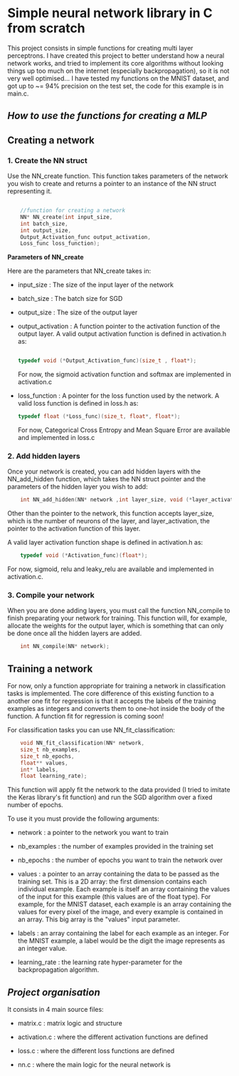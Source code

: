 # Simple neural network library in C from scratch

This project consists in simple functions for creating multi layer perceptrons. I have created this project to better understand how a neural network works, and tried to implement its core algorithms without looking things up too much on the internet (especially backpropagation), so it is not very well optimised... I have tested my functions on the MNIST dataset, and got up to ~= 94% precision on the test set, the code for this example is in main.c.


## ***How to use the functions for creating a MLP*** 

## Creating a network

### 1. Create the NN struct

Use the NN_create function. This function takes parameters of the network you wish to create and returns a pointer to an instance of the NN struct representing it.

``` C 

    //function for creating a network
    NN* NN_create(int input_size, 
    int batch_size, 
    int output_size,
    Output_Activation_func output_activation, 
    Loss_func loss_function);

```

**Parameters of NN_create**

Here are the parameters that NN_create takes in:

* input_size : The size of the input layer of the network 

* batch_size : The batch size for SGD

* output_size : The size of the output layer

* output_activation : A function pointer to the activation function of the output layer. A valid output activation function is defined in activation.h as:

    ``` C 

    typedef void (*Output_Activation_func)(size_t , float*); 

    ```

    For now, the sigmoid activation function and softmax are implemented in activation.c

* loss_function : A pointer for the loss function used by the network. A valid loss function is defined in loss.h as:

    ``` C 
    typedef float (*Loss_func)(size_t, float*, float*);
    ```

    For now, Categorical Cross Entropy and Mean Square Error are available and implemented in loss.c


### 2. Add hidden layers

Once your network is created, you can add hidden layers with the NN_add_hidden function, which takes the NN struct pointer and the parameters of the hidden layer you wish to add:

``` C
    int NN_add_hidden(NN* network ,int layer_size, void (*layer_activation)(float*));

```

Other than the pointer to the network, this function accepts layer_size, which is the number of neurons of the layer, and layer_activation, the pointer to the activation function of this layer. 

A valid layer activation function shape is defined in activation.h as:

``` C
    typedef void (*Activation_func)(float*); 
```

For now, sigmoid, relu and leaky_relu are available and implemented in activation.c.

### 3. Compile your network

When you are done adding layers, you must call the function NN_compile to finish preparating your network for training. This function will, for example, allocate the weights for the output layer, which is something that can only be done once all the hidden layers are added. 

``` C 
    int NN_compile(NN* network);
```

## Training a network

For now, only a function appropriate for training a network in classification tasks is implemented. The core difference of this existing function to a another one fit for regression is that it accepts the labels of the training examples as integers and converts them to one-hot inside the body of the function. A function fit for regression is coming soon!

For classification tasks you can use NN_fit_classification: 

```C
    void NN_fit_classification(NN* network,
    size_t nb_examples,
    size_t nb_epochs,
    float** values,
    int* labels,
    float learning_rate);
```

This function will apply fit the network to the data provided (I tried to imitate the Keras library's fit function) and run the SGD algorithm over a fixed number of epochs. 

To use it you must provide the following arguments: 

* network : a pointer to the network you want to train

* nb_examples : the number of examples provided in the training set

* nb_epochs : the number of epochs you want to train the network over

* values : a pointer to an array containing the data to be passed as the training set. This is a 2D array: the first dimension contains each individual example. Each example is itself an array containing the values of the input for this example (this values are of the float type). For example, for the MNIST dataset, each example is an array containing the values for every pixel of the image, and every example is contained in an array. This big array is the "values" input parameter. 

* labels : an array containing the label for each example as an integer. For the MNIST example, a label would be the digit the image represents as an integer value.

* learning_rate : the learning rate hyper-parameter for the backpropagation algorithm.


## ***Project organisation***

It consists in 4 main source files: 

* matrix.c : matrix logic and structure

* activation.c : where the different activation functions are defined

* loss.c : where the different loss functions are defined

* nn.c : where the main logic for the neural network is